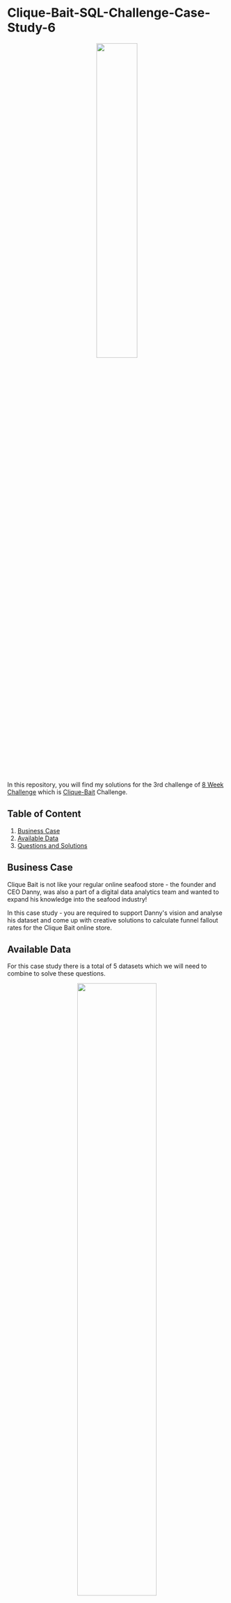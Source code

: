 # Clique-Bait-SQL-Challenge-Case-Study-6
<p align = "center">
<img src="https://8weeksqlchallenge.com/images/case-study-designs/6.png" width="43%" height="43%">
</p>

In this repository, you will find my solutions for the 3rd challenge of [8 Week Challenge](https://8weeksqlchallenge.com/) which is [Clique-Bait](https://8weeksqlchallenge.com/case-study-6/) Challenge.
## Table of Content
1. [Business Case](#business-case)
2. [Available Data](#available-data)
3. [Questions and Solutions](#questions-and-solutions)

## Business Case
Clique Bait is not like your regular online seafood store - the founder and CEO Danny, was also a part of a digital data analytics team and wanted to expand his knowledge into the seafood industry!

In this case study - you are required to support Danny's vision and analyse his dataset and come up with creative solutions to calculate funnel fallout rates for the Clique Bait online store.

## Available Data
For this case study there is a total of 5 datasets which we will need to combine to solve these questions.

<p align = "center">
<img src = "clique-bait-schema.png" width = "60%" height = "60%"></img></p>

### `users` table 
<Details>
    <summary>Table Details</summary>
&nbsp;
  
* Customers who visit the Clique Bait website are tagged via their `cookie_id`.

</Details>

### `events` table
<Details>
    <summary>Table Details</summary>
&nbsp;  

* Customer visits are logged in this events table at a `cookie_id` level and the `event_type` and `page_id` values can be used to join onto relevant satellite tables to obtain further information about each event.

* The `sequence_number` is used to order the events within each visit.

</Details>

### `event identifier` table
<Details>
    <summary>Table Details</summary>
&nbsp;

* The `event_identifier` table shows the types of events which are captured by Clique Bait's digital data systems.

</Details>

### `campaign identifier` table
<Details>
    <summary>Table Details</summary>
&nbsp;  

* This table shows information for the 3 campaigns that Clique Bait has ran on their website so far in 2020.

</Details>

### `page hierarchy` table
<Details>
    <summary>Table Details</summary>
&nbsp;  

 * This table lists all of the pages on the Clique Bait website which are tagged and have data passing through from user interaction events.
</Details>




## Questions and Solutions
### Digital Analysis
Using the available datasets - answer the following questions using a single query for each one:
#### 1. How many users are there?

```sql 
SELECT COUNT(DISTINCT user_id) AS total_users
  FROM users
```
|total_users|
|-----------|
|500        |


#### 2. How many cookies does each user have on average?

```sql
SELECT ROUND(COUNT(DISTINCT cookie_id))/COUNT(DISTINCT user_id), 1) AS avg_cookies_per_user
  FROM users
```
|avg_cookies_per_user|
|--------------------|
|3.6                 |


#### 3. What is the unique number of visits by all users per month?

```sql
SELECT MONTH(event_time) as 'month',
       COUNT(DISTINCT visit_id) as total_visits
  FROM events
 GROUP BY MONTH(event_time);    
```
|month|total_visits|
|-----|------------|
|1    |876         |
|2    |1488        |
|3    |916         |
|4    |248         |
|5    |36          |


#### 4. What is the number of events for each event type?

```sql
SELECT i.event_name,
       COUNT(e.visit_id) AS total_visits
  FROM events AS e 
  JOIN event_identifier AS i ON i.event_type = e.event_type
 GROUP BY i.event_name
 ORDER BY total_visits DESC
```
|event_name|total_visits|
|----------|------------|
|Page View |20928       |
|Add to Cart|8451        |
|Purchase  |1777        |
|Ad Impression|876         |
|Ad Click  |702         |


#### 5. What is the percentage of visits which have a purchase event?

```sql
SELECT round(sum(case when ei.event_name = 'Purchase' then 1 else 0 end)*100/count(distinct e.visit_id),1) as purchase_perc
From events e join event_identifier ei on e.event_type = ei.event_type;
```
|purchase_perc|
|-------------|
|49.9         |


#### 6. What is the percentage of visits which view the checkout page but do not have a purchase event?

```sql
WITH cte AS (
	SELECT e.visit_id,
		   MAX(CASE WHEN ei.event_name = 'Page view' AND ph.page_name = 'checkout' THEN 1 ELSE 0 END) AS viewed_checkout,
		   MAX(CASE WHEN ei.event_name = 'Purchase' THEN 1 ELSE 0 END) AS purchased
	  FROM events AS e 
  	  JOIN event_identifier AS ei ON e.event_type = ei.event_type 
      	  JOIN page_hierarchy AS ph ON e.page_id = ph.page_id 
         GROUP BY e.visit_id
         ORDER BY 3
)
SELECT ROUND((SUM(viewed_checkout)-SUM(purchased))*100/SUM(viewed_checkout), 2) AS viewed_without_purchase_perc
  FROM cte;
```
|viewed_without_purchase_perc|
|----------------------------|
|15.50                       |


#### 7. What are the top 3 pages by number of views?
```sql
SELECT ph.page_name, 
       COUNT(visit_id) AS total_views 
  FROM events AS e 
  JOIN page_hierarchy AS ph ON e.page_id = ph.page_id
 GROUP BY ph.page_name 
 ORDER BY total_views DESC
 LIMIT 3;
```
|page_name|total_views|
|---------|-----------|
|All Products|4752       |
|Lobster  |2515       |
|Crab     |2513       |

			
#### 8. What is the number of views and cart adds for each product category?
```sql
SELECT ph.product_category, 
	   SUM(CASE WHEN event_name = 'Page View' THEN 1 ELSE 0 END) AS total_views,
       SUM(CASE WHEN event_name = 'Add to Cart' THEN 1 ELSE 0 END) AS total_cart_ad
  FROM events AS e 
  JOIN event_identifier AS ei ON e.event_type = ei.event_type 
  JOIN page_hierarchy AS ph ON e.page_id = ph.page_id
 WHERE product_category IS NOT NULL
 GROUP BY product_category;
```
|product_category|total_views|total_cart_ad|
|----------------|-----------|-------------|
|Luxury          |3032       |1870         |
|Shellfish       |6204       |3792         |
|Fish            |4633       |2789         |
    
#### 9. What are the top 3 products by purchases?
```sql
WITH cte1 AS (
  SELECT DISTINCT visit_id AS purchase_id
    FROM events AS e 
    JOIN event_identifier AS ei ON e.event_type = ei.event_type
   WHERE ei.event_name = 'Purchase'
),
cte2 AS (
  SELECT ph.page_name,
         ph.page_id,
         e.visit_id 
    FROM events AS e
    LEFT JOIN page_hierarchy AS ph ON ph.page_id = e.page_id
    JOIN event_identifier AS ei ON e.event_type = ei.event_type
   WHERE ph.product_id IS NOT NULL AND ei.event_name = 'Add to Cart'
)
SELECT page_name AS Product,
       COUNT(*) AS Quantity_purchased
  FROM cte1 
  LEFT JOIN cte2 ON visit_id = purchase_id 
 GROUP BY page_name
 ORDER BY COUNT(*) DESC 
 LIMIT 3;
```
|Product|Quantity_purchased|
|-------|------------------|
|Lobster|754               |
|Oyster |726               |
|Crab   |719               |

### Product Funnel Analysis
#### 1. Using a single SQL query - create a new output table which has the following details: How many times was each product viewed? How many times was each product added to cart? How many times was each product added to a cart but not purchased (abandoned)? How many times was each product purchased?
```sql
CREATE TABLE product_summary AS (
WITH views_and_cart AS (
	SELECT e.visit_id, 
	       ph.page_name,
	       SUM(CASE WHEN ei.event_name = 'Page View' THEN 1 ELSE 0 END) AS views,
               SUM(CASE WHEN ei.event_name = 'Add to Cart' THEN 1 ELSE 0 END) AS add_to_cart
	  FROM events AS e 
          JOIN page_hierarchy AS ph ON e.page_id = ph.page_id 
	  JOIN event_identifier AS ei ON e.event_type = ei.event_type
	 WHERE ph.product_id IS NOT NULL
	 GROUP BY e.visit_id, ph.page_name
),
purchase_events AS (
        SELECT DISTINCT visit_id
          FROM events AS e 
          JOIN event_identifier AS ei ON e.event_type = ei.event_type
         WHERE ei.event_name = 'Purchase'
),
combined_table AS (
	SELECT vc.*, 
	       CASE WHEN pe.visit_id IS NOT NULL THEN 1 ELSE 0 END AS purchased
          FROM views_and_cart AS vc 
          LEFT JOIN purchase_events AS pe ON vc.visit_id = pe.visit_id
)
SELECT page_name,
       SUM(views) AS total_views,
       SUM(add_to_cart) AS total_cart_add,
       SUM(CASE WHEN add_to_cart = 1 AND purchased = 0 THEN 1 ELSE 0 END) AS total_add_no_purchase,
       SUM(CASE WHEN add_to_cart = 1 AND purchased = 1 THEN 1 ELSE 0 END) AS total_purchases
  FROM combined_table
 GROUP BY page_name
)
SELECT *
  FROM product_summary;
```
|page_name|total_views|total_cart_add|total_add_no_purchase|total_purchases|
|---------|-----------|--------------|---------------------|---------------|
|Russian Caviar|1563       |946           |249                  |697            |
|Lobster  |1547       |968           |214                  |754            |
|Crab     |1564       |949           |230                  |719            |
|Oyster   |1568       |943           |217                  |726            |
|Kingfish |1559       |920           |213                  |707            |
|Tuna     |1515       |931           |234                  |697            |
|Black Truffle|1469       |924           |217                  |707            |
|Abalone  |1525       |932           |233                  |699            |
|Salmon   |1559       |938           |227                  |711            |


#### Additionally, create another table which further aggregates the data for the above points but this time for each product category instead of individual products.

```sql
CREATE TABLE category_summary AS (
WITH views_and_cart AS (
	SELECT e.visit_id, 
               ph.product_category,
               ph.page_name,
               SUM(CASE WHEN ei.event_name = 'Page View' THEN 1 ELSE 0 END) AS views,
               SUM(CASE WHEN ei.event_name = 'Add to Cart' THEN 1 ELSE 0 END) AS add_to_cart
	  FROM events AS e 
      	  JOIN page_hierarchy AS ph ON e.page_id = ph.page_id 
      	  JOIN event_identifier AS ei ON e.event_type = ei.event_type
	 WHERE ph.product_id IS NOT NULL
	 GROUP BY e.visit_id, ph.product_category, ph.page_name
),
purchase_events AS (
	SELECT DISTINCT visit_id
      	  FROM events AS e 
      	  JOIN event_identifier AS ei ON e.event_type = ei.event_type
     	 WHERE ei.event_name = 'Purchase'
),
combined_table AS (
	SELECT vc.*, 
	       CASE WHEN pe.visit_id IS NOT NULL THEN 1 ELSE 0 END AS purchased
	  FROM views_and_cart AS vc 
	  LEFT JOIN purchase_events AS pe ON vc.visit_id = pe.visit_id
)
SELECT product_category,
       SUM(views) AS total_views,
       SUM(add_to_cart) AS total_cart_add,
       SUM(CASE WHEN add_to_cart = 1 AND purchased = 0 THEN 1 ELSE 0 END) AS total_add_no_purchase,
       SUM(CASE WHEN add_to_cart = 1 AND purchased = 1 THEN 1 ELSE 0 END) AS total_purchases
  FROM combined_table
 GROUP BY product_category
);
```
|product_category|total_views|total_cart_add|total_add_no_purchase|total_purchases|
|----------------|-----------|--------------|---------------------|---------------|
|Luxury          |3032       |1870          |466                  |1404           |
|Shellfish       |6204       |3792          |894                  |2898           |
|Fish            |4633       |2789          |674                  |2115           |

#### Use your 2 new output tables - answer the following questions: Which product had the most views, cart adds and purchases?
```sql
SELECT page_name AS product_with_most_views
  FROM product_summary
 WHERE total_views = (SELECT MAX(total_views) FROM product_summary);
```
|product_with_most_views|
|-----------------------|
|Oyster                 |

```sql
SELECT page_name AS product_with_most_cart_adds
  FROM product_summary
 WHERE total_cart_add = (SELECT MAX(total_cart_add) FROM product_summary);
```
|product_with_most_cart_adds|
|---------------------------|
|Lobster                    |

```sql
SELECT page_name AS product_with_most_pruchases
  FROM product_summary
 WHERE total_purchases = (SELECT MAX(total_purchases) FROM product_summary);
```
|product_with_most_pruchases|
|---------------------------|
|Lobster                    |

#### Which product was most likely to be abandoned?
```sql
SELECT page_name AS product_most_abonded
  FROM product_summary
 WHERE total_add_no_purchase = (SELECT MAX(total_add_no_purchase) FROM product_summary);
```
|product_most_abonded|
|--------------------|
|Russian Caviar      |

#### Which product had the highest view to purchase percentage?

```sql
SELECT page_name AS product_most_abonded
  FROM product_summary
 WHERE total_purchases/total_views = (SELECT MAX(total_purchases/total_views) FROM product_summary);
```

#### What is the average conversion rate from view to cart add?
```sql
SELECT ROUND(AVG(total_cart_add*100/total_views), 2) AS avg_add_to_cart_conversion_rate
  FROM product_summary;
```
|avg_add_to_cart_conversion_rate|
|-------------------------------|
|60.95                          |

#### What is the average conversion rate from cart add to purchase? 
```sql
SELECT ROUND(AVG(total_purchases*100/total_cart_add), 2) AS avg_purchase_conversion_rate
  FROM product_summary;
```
|avg_purchase_conversion_rate|
|----------------------------|
|75.93                       |



### Campaign Analysis
#### Generate a table that has 1 single row for every unique visit_id record and has the following columns:
* `user_id`
* `visit_id`
* `visit_start_time`: the earliest `event_time` for each visit
* `page_views`: count of page views for each visit
* `cart_adds`: count of product cart add events for each visit
* `purchase`: 1/0 flag if a purchase event exists for each visit
* `campaign_name`: map the visit to a campaign if the `visit_start_time` falls between the `start_date` and `end_date`
* `impression`: count of ad impressions for each visit
* `click`: count of ad clicks for each visit
(Optional column) `cart_products`: a comma separated text value with products added to the cart sorted by the order they were added to the cart (hint: use the `sequence_number`)

```sql
SELECT MAX(u.user_id) AS user_id, 
       e.visit_id, 
       MIN(e.event_time) AS visit_start_time,
       SUM(IF(ei.event_name = 'Page View', 1, 0)) AS page_views,
       SUM(IF(ei.event_name = 'Add to Cart', 1, 0)) AS cart_adds,
       MAX(IF(ei.event_name = 'Purchase', 1, 0)) AS purchase,
       MAX(ci.campaign_name) AS campaing, 
       SUM(IF(ei.event_name = 'Ad Impression', 1, 0)) AS impression, 
       SUM(IF(ei.event_name = 'Ad Click', 1, 0)) AS click,
       GROUP_CONCAT(CASE WHEN ei.event_name = 'Add to Cart' AND ph.product_id IS NOT NULL THEN ph.page_name ELSE NULL END ORDER BY e.event_time SEPARATOR ', ') AS cart_products
  FROM users AS u  
  JOIN events AS e ON e.cookie_id = u.cookie_id 
  JOIN event_identifier ei ON e.event_type = ei.event_type 
  JOIN campaign_identifier AS ci ON e.event_time BETWEEN ci.start_date AND ci.end_date
  JOIN page_hierarchy AS ph ON e.page_id = ph.page_id
 GROUP BY e.visit_id
 ORDER BY 1;
```
|user_id|visit_id|visit_start_time   |page_views|cart_adds|purchase|campaing                         |impression|click|cart_products                                                              |
|-------|--------|-------------------|----------|---------|--------|---------------------------------|----------|-----|---------------------------------------------------------------------------|
|1      |ccf365  |2020-02-04 19:16:09|7         |3        |1       |Half Off - Treat Your Shellf(ish)|0         |0    |Lobster, Crab, Oyster                                                      |
|1      |eaffde  |2020-03-25 20:06:32|10        |8        |1       |Half Off - Treat Your Shellf(ish)|1         |1    |Salmon, Tuna, Russian Caviar, Black Truffle, Abalone, Lobster, Crab, Oyster|
|1      |f7c798  |2020-03-15 02:23:26|9         |3        |1       |Half Off - Treat Your Shellf(ish)|0         |0    |Russian Caviar, Crab, Oyster                                               |
|1      |30b94d  |2020-03-15 13:12:54|9         |7        |1       |Half Off - Treat Your Shellf(ish)|1         |1    |Salmon, Kingfish, Tuna, Russian Caviar, Abalone, Lobster, Crab             |
|1      |41355d  |2020-03-25 00:11:18|6         |1        |0       |Half Off - Treat Your Shellf(ish)|0         |0    |Lobster                                                                    |
|1      |0826dc  |2020-02-26 05:58:38|1         |0        |0       |Half Off - Treat Your Shellf(ish)|0         |0    |NULL                                                                       |
|1      |0fc437  |2020-02-04 17:49:50|10        |6        |1       |Half Off - Treat Your Shellf(ish)|1         |1    |Tuna, Russian Caviar, Black Truffle, Abalone, Crab, Oyster                 |
|1      |02a5d5  |2020-02-26 16:57:26|4         |0        |0       |Half Off - Treat Your Shellf(ish)|0         |0    |NULL                                                                       |
|2      |1f1198  |2020-02-01 21:51:55|1         |0        |0       |Half Off - Treat Your Shellf(ish)|0         |0    |NULL                                                                       |
|2      |3b5871  |2020-01-18 10:16:32|9         |6        |1       |25% Off - Living The Lux Life    |1         |1    |Salmon, Kingfish, Russian Caviar, Black Truffle, Lobster, Oyster           |











